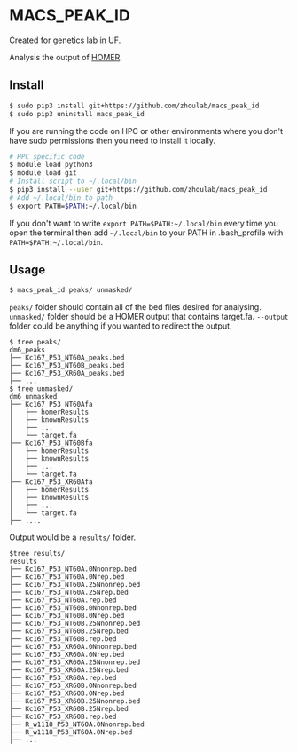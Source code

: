 MACS_PEAK_ID
===
Created for genetics lab in UF.

Analysis the output of [HOMER](http://homer.salk.edu/homer/).

Install
---
```sh
$ sudo pip3 install git+https://github.com/zhoulab/macs_peak_id
$ sudo pip3 uninstall macs_peak_id
```
If you are running the code on HPC or other environments where 
you don't have sudo permissions then you need to install it locally.
```sh
# HPC specific code
$ module load python3
$ module load git
# Install script to ~/.local/bin
$ pip3 install --user git+https://github.com/zhoulab/macs_peak_id
# Add ~/.local/bin to path
$ export PATH=$PATH:~/.local/bin
```
If you don't want to write `export PATH=$PATH:~/.local/bin` every 
time you open the terminal then add `~/.local/bin` to your PATH 
in .bash_profile with `PATH=$PATH:~/.local/bin`.

Usage
---
```sh
$ macs_peak_id peaks/ unmasked/
```
`peaks/` folder should contain all of the bed files desired for analysing.
`unmasked/` folder should be a HOMER output that contains target.fa.
`--output` folder could be anything if you wanted to redirect the output.

```
$ tree peaks/
dm6_peaks
├── Kc167_P53_NT60A_peaks.bed
├── Kc167_P53_NT60B_peaks.bed
├── Kc167_P53_XR60A_peaks.bed
├── ...
$ tree unmasked/
dm6_unmasked
├── Kc167_P53_NT60Afa
│   ├── homerResults
│   ├── knownResults
│   ├── ...
│   └── target.fa
├── Kc167_P53_NT60Bfa
│   ├── homerResults
│   ├── knownResults
│   ├── ...
│   └── target.fa
├── Kc167_P53_XR60Afa
│   ├── homerResults
│   ├── knownResults
│   ├── ...
│   └── target.fa
├── ....

```

Output would be a `results/` folder.
```
$tree results/
results
├── Kc167_P53_NT60A.0Nnonrep.bed
├── Kc167_P53_NT60A.0Nrep.bed
├── Kc167_P53_NT60A.25Nnonrep.bed
├── Kc167_P53_NT60A.25Nrep.bed
├── Kc167_P53_NT60A.rep.bed
├── Kc167_P53_NT60B.0Nnonrep.bed
├── Kc167_P53_NT60B.0Nrep.bed
├── Kc167_P53_NT60B.25Nnonrep.bed
├── Kc167_P53_NT60B.25Nrep.bed
├── Kc167_P53_NT60B.rep.bed
├── Kc167_P53_XR60A.0Nnonrep.bed
├── Kc167_P53_XR60A.0Nrep.bed
├── Kc167_P53_XR60A.25Nnonrep.bed
├── Kc167_P53_XR60A.25Nrep.bed
├── Kc167_P53_XR60A.rep.bed
├── Kc167_P53_XR60B.0Nnonrep.bed
├── Kc167_P53_XR60B.0Nrep.bed
├── Kc167_P53_XR60B.25Nnonrep.bed
├── Kc167_P53_XR60B.25Nrep.bed
├── Kc167_P53_XR60B.rep.bed
├── R_w1118_P53_NT60A.0Nnonrep.bed
├── R_w1118_P53_NT60A.0Nrep.bed
├── ...
```
